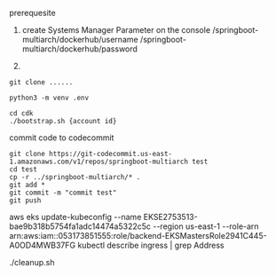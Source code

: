 prerequesite

1. create Systems Manager Parameter on the console
/springboot-multiarch/dockerhub/username
/springboot-multiarch/dockerhub/password

2. 
```
git clone ......

python3 -m venv .env

cd cdk
./bootstrap.sh {account id}
```

commit code to codecommit
```
git clone https://git-codecommit.us-east-1.amazonaws.com/v1/repos/springboot-multiarch test
cd test
cp -r ../springboot-multiarch/* .
git add *
git commit -m "commit test"
git push
```

aws eks update-kubeconfig --name EKSE2753513-bae9b318b5754fa1adc14474a5322c5c --region us-east-1 --role-arn arn:aws:iam::053173851555:role/backend-EKSMastersRole2941C445-A0OD4MWB37FG
kubectl describe ingress | grep Address 

./cleanup.sh